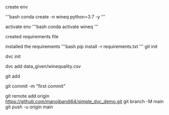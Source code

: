 create env

'''bash
conda create -n wineq python=3.7 -y
'''

activate env
'''bash
conda activate wineq
'''

created requirements file

installed the requirements
'''bash
pip install -r requirements.txt
'''
git init

dvc init

dvc add data_given/winequality.csv

git add

git commit -m "first commit"

git remote add origin https://github.com/manojbandi64/simple_dvc_demo.git
git branch -M main
git push -u origin main